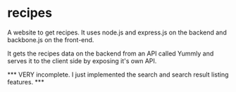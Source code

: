 recipes
=======

A website to get recipes. It uses node.js and express.js on the backend and backbone.js on the front-end.

It gets the recipes data on the backend from an API called Yummly and serves it to the client side by exposing it's own API.

*** VERY incomplete. I just implemented the search and search result listing features. ***
